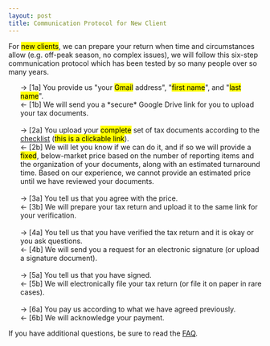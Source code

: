 ```yaml
---
layout: post
title: Communication Protocol for New Client
---
```


<html>
<body>

<p>
For <mark>new clients</mark>, we can prepare your return when time and circumstances allow (e.g. off-peak season, no complex issues), we will follow this
six-step communication protocol which has been tested by so many people over so many years.<br>
</p>

<ul style="list-style-type:none;">
  <li>&rarr; [1a] You provide us "your <mark>Gmail</mark> address", "<mark>first name</mark>", and "<mark>last name</mark>".</li>
  <li>&larr; [1b] We will send you a *secure* Google Drive link for you to upload your tax documents.</li>
  <br>
  <li>&rarr; [2a] You upload your <mark>complete</mark> set of tax documents according to the <a href="/cat/tax/2022/12/31/tax-check-list.html" target="_blank">checklist</a> (<mark>this is a clickable link</mark>).</li>
  <li>&larr; [2b] We will let you know if we can do it, and if so we will provide a <mark>fixed</mark>, below-market price based on the number of reporting items and the organization of your documents, along with an estimated turnaround time.
                  Based on our experience, we cannot provide an estimated price until we have reviewed your documents.</li>
  <br>
  <li>&rarr; [3a] You tell us that you agree with the price.</li>
  <li>&larr; [3b] We will prepare your tax return and upload it to the same link for your verification.</li>
  <br>
  <li>&rarr; [4a] You tell us that you have verified the tax return and it is okay or you ask questions.</li>
  <li>&larr; [4b] We will send you a request for an electronic signature (or upload a signature document).</li>
  <br>
  <li>&rarr; [5a] You tell us that you have signed.</li>
  <li>&larr; [5b] We will electronically file your tax return (or file it on paper in rare cases).</li>
  <br>
  <li>&rarr; [6a] You pay us according to what we have agreed previously.</li>
  <li>&larr; [6b] We will acknowledge your payment.</li>
</ul>

<p>
If you have additional questions, be sure to read the <a href="/client/faq.html" target="_blank">FAQ</a>.
</p>

</body>
</html>
